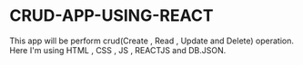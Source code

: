 # CRUD-APP-USING-REACT
This app will be perform crud(Create , Read , Update and Delete) operation. Here I'm using HTML , CSS , JS , REACTJS and DB.JSON.
